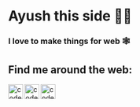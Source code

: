 # **Ayush** this side 👨‍💻

### I love to make things for web 🕸

## Find me around the web:

[<img align="left" alt="codeSTACKr.com" width="30px" src="https://img.icons8.com/color/96/000000/globe--v1.png"/>][website]
[<img align="left" alt="codeSTACKr | LinkedIn" width="30px" src="https://img.icons8.com/color/96/000000/linkedin.png" />][linkedin]
[<img align="left" alt="codeSTACKr | Instagram" width="30px"  src="https://img.icons8.com/color/96/000000/twitter.png" />][twitter]

<br />

[website]: https://ayushguptaa.com/
[linkedin]: https://www.linkedin.com/in/ayush-gupta-54a855139/
[twitter]: https://twitter.com/ayushgptaa/
